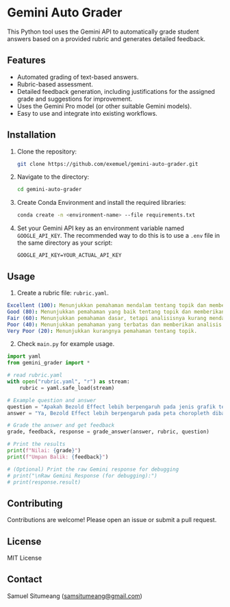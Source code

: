 # Gemini Auto Grader

This Python tool uses the Gemini API to automatically grade student answers based on a provided rubric and generates detailed feedback.

## Features

*   Automated grading of text-based answers.
*   Rubric-based assessment.
*   Detailed feedback generation, including justifications for the assigned grade and suggestions for improvement.
*   Uses the Gemini Pro model (or other suitable Gemini models).
*   Easy to use and integrate into existing workflows.

## Installation

1.  Clone the repository:
    ```bash
    git clone https://github.com/exemuel/gemini-auto-grader.git
    ```

2.  Navigate to the directory:
    ```bash
    cd gemini-auto-grader
    ```

3.  Create Conda Environment and install the required libraries:
    ```bash
    conda create -n <environment-name> --file requirements.txt
    ```

4.  Set your Gemini API key as an environment variable named `GOOGLE_API_KEY`.  The recommended way to do this is to use a `.env` file in the same directory as your script:

    ```
    GOOGLE_API_KEY=YOUR_ACTUAL_API_KEY
    ```

## Usage
1. Create a rubric file: `rubric.yaml`.

```yaml
Excellent (100): Menunjukkan pemahaman mendalam tentang topik dan memberikan analisis yang mendalam serta wawasan yang berharga.
Good (80): Menunjukkan pemahaman yang baik tentang topik dan memberikan analisis yang relevan.
Fair (60): Menunjukkan pemahaman dasar, tetapi analisisnya kurang mendalam.
Poor (40): Menunjukkan pemahaman yang terbatas dan memberikan analisis yang dangkal.
Very Poor (20): Menunjukkan kurangnya pemahaman tentang topik.
```

2. Check `main.py` for example usage.
```python
import yaml
from gemini_grader import *

# read rubric.yaml
with open("rubric.yaml", "r") as stream:
    rubric = yaml.safe_load(stream)

# Example question and answer
question = "Apakah Bezold Effect lebih berpengaruh pada jenis grafik tertentu, seperti diagram batang, scatter plot, atau peta choropleth? Mengapa?"
answer = "Ya, Bezold Effect lebih berpengaruh pada peta choropleth dibandingkan diagram batang atau scatter plot. Soalnya, peta choropleth sangat bergantung pada gradasi warna untuk menunjukkan perbedaan data antar wilayah. Kalau ada perubahan warna karena efek Bezold, bisa bikin perbedaan antar daerah terlihat lebih jelas atau malah jadi samar. Sementara itu, di diagram batang dan scatter plot, warna biasanya dipakai untuk kategori yang terpisah, jadi efek ini nggak terlalu mengganggu interpretasi datanya."

# Grade the answer and get feedback
grade, feedback, response = grade_answer(answer, rubric, question)

# Print the results
print(f"Nilai: {grade}")
print(f"Umpan Balik: {feedback}")

# (Optional) Print the raw Gemini response for debugging
# print("\nRaw Gemini Response (for debugging):")
# print(response.result)
```

## Contributing
Contributions are welcome! Please open an issue or submit a pull request.

## License
MIT License

## Contact
Samuel Situmeang (samsitumeang@gmail.com)
